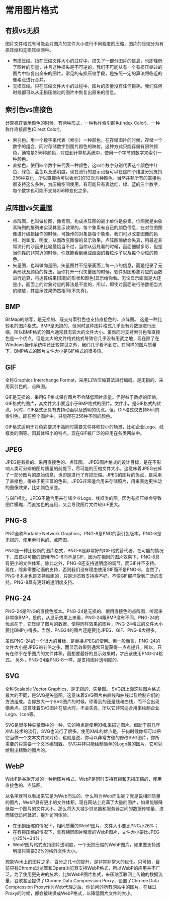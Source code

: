 # 常用图片格式

## 有损vs无损
图片文件格式有可能会对图片的文件大小进行不同程度的压缩，图片的压缩分为有损压缩和无损压缩两种。
* 有损压缩。指在压缩文件大小的过程中，损失了一部分图片的信息，也即降低了图片的质量，并且这种损失是不可逆的，我们不可能从有一个有损压缩过的图片中恢复出全来的图片。常见的有损压缩手段，是按照一定的算法将临近的像素点进行合并。
* 无损压缩。只在压缩文件大小的过程中，图片的质量没有任何损耗。我们任何时候都可以从无损压缩过的图片中恢复出原来的信息。

## 索引色vs直接色
计算机在表示颜色的时候，有两种形式，一种称作索引颜色(Index Color)，一种称作直接颜色(Direct Color)。
* 索引色。用一个数字来代表（索引）一种颜色，在存储图片的时候，存储一个数字的组合，同时存储数字到图片颜色的映射。这种方式只能存储有限种颜色，通常是256种颜色，对应到计算机系统中，使用一个字节的数字来索引一种颜色。
* 直接色。使用四个数字来代表一种颜色，这四个数字分别代表这个颜色中红色、绿色、蓝色以及透明度。现在流行的显示设备可以在这四个维度分别支持256种变化，所以直接色可以表示2的32次方种颜色。当然并非所有的直接色都支持这么多种，为压缩空间使用，有可能只有表达红、绿、蓝的三个数字，每个数字也可能不支持256种变化之多。

## 点阵图vs矢量图
* 点阵图，也叫做位图，像素图。构成点阵图的最小单位是象素，位图就是由象素阵列的排列来实现其显示效果的，每个象素有自己的颜色信息，在对位图图像进行编辑操作的时候，可操作的对象是每个象素，我们可以改变图像的色相、饱和度、明度，从而改变图像的显示效果。点阵图缩放会失真，用最近非常流行的沙画来比喻最恰当不过，当你从远处看的时候，画面细腻多彩，但是当你靠的非常近的时候，你就能看到组成画面的每粒沙子以及每个沙粒的颜色。
* 矢量图，也叫做向量图。矢量图并不纪录画面上每一点的信息，而是纪录了元素形状及颜色的算法，当你打开一付矢量图的时候，软件对图形象对应的函数进行运算，将运算结果[图形的形状和颜色]显示给你看。无论显示画面是大还是小，画面上的对象对应的算法是不变的，所以，即使对画面进行倍数相当大的缩放，其显示效果仍然相同(不失真)。

## BMP
BitMap的缩写，是无损的、既支持索引色也支持直接色的、点阵图。
这是一种比较老的图片格式。BMP是无损的，但同时这种图片格式几乎没有对数据进行压缩，所以BMP格式的图片通常具有较大的文件大小。虽然同时支持索引色和直接色是一个优点，但是太大的文件格式格式导致它几乎没有用武之地，现在除了在Windows操作系统中还比较常见之外，我们几乎看不到它。在同样的图片质量下，BMP格式的图片文件大小是GIF格式的很多倍。

## GIF
全称Graphics Interchange Format，采用LZW压缩算法进行编码。是无损的、采用索引色的、点阵图。

GIF是无损的，采用GIF格式保存图片不会降低图片质量。但得益于数据的压缩，GIF格式的图片，其文件大小要远小于BMP格式的图片。文件小，是GIF格式的优点，同时，GIF格式还具有支持动画以及透明的优点。但，GIF格式仅支持8bit的索引色，即在整个图片中，只能存在256种不同的颜色。

GIF格式适用于对色彩要求不高同时需要文件体积较小的场景，比如企业Logo、线框类的图等。因其体积小的特点，现在GIF被广泛的应用在各类网站中。

## JPEG
JPEG是有损的、采用直接色的、点阵图。
JPEG图片格式的设计目标，是在不影响人类可分辨的图片质量的前提下，尽可能的压缩文件大小。这意味着JPEG去掉了一部分图片的原始信息，也即是进行了有损压缩。JPEG的图片的优点，是采用了直接色，得益于更丰富的色彩，JPEG非常适合用来存储照片，用来表达更生动的图像效果，比如颜色渐变。

与GIF相比，JPEG不适合用来存储企业Logo、线框类的图。因为有损压缩会导致图片模糊，而直接色的选用，又会导致图片文件较GIF更大。

## PNG-8
PNG全称Portable Network Graphics，PNG-8是PNG的索引色版本。PNG-8是无损的、使用索引色的、点阵图。

PNG是一种比较新的图片格式，PNG-8是非常好的GIF格式替代者，在可能的情况下，应该尽可能的使用PNG-8而不是GIF，因为在相同的图片效果下，PNG-8具有更小的文件体积。除此之外，PNG-8还支持透明度的调节，而GIF并不支持。 现在，除非需要动画的支持，否则我们没有理由使用GIF而不是PNG-8。当然了，PNG-8本身也是支持动画的，只是浏览器支持得不好，不像GIF那样受到广泛的支持。PNG-8具有更好的透明度支持。

## PNG-24
PNG-24是PNG的直接色版本。PNG-24是无损的、使用直接色的点阵图，听起来非常像BMP，是的，从显示效果上来看，PNG-24跟BMP没有不同。PNG-24的优点在于，它压缩了图片的数据，使得同样效果的图片，PNG-24格式的文件大小要比BMP小得多。当然，PNG24的图片还是要比JPEG、GIF、PNG-8大得多。

虽然PNG-24的一个很大的目标，是替换JPEG的使用。但一般而言，PNG-24的文件大小是JPEG的五倍之多，而显示效果则通常只能获得一点点提升。所以，只有在你不在乎图片的文件体积，而想要最好的显示效果时，才应该使用PNG-24格式。 另外，PNG-24跟PNG-8一样，是支持图片透明度的。

## SVG
全称Scalable Vector Graphics，是无损的、矢量图。
SVG跟上面这些图片格式最大的不同，是SVG是矢量图。这意味着SVG图片由直线和曲线以及绘制它们的方法组成。当你放大一个SVG图片的时候，你看到的还是线和曲线，而不会出现像素点。这意味着SVG图片在放大时，不会失真，所以它非常适合用来绘制企业Logo、Icon等。

SVG是很多种矢量图中的一种，它的特点是使用XML来描述图片。借助于前几年XML技术的流行，SVG也流行了很多。使用XML的优点是，任何时候你都可以把它当做一个文本文件来对待，也就是说，你可以非常方便的修改SVG图片，你所需要的只需要一个文本编辑器。
SVG并非只能绘制简单的Logo类的图片，它可以绘制出精致的图片的。

## WebP
WebP是谷歌开发的一种新图片格式，WebP是同时支持有损和无损压缩的、使用直接色的、点阵图。

从名字就可以看出来它是为Web而生的，什么叫为Web而生呢？就是说相同质量的图片，WebP具有更小的文件体积。现在网站上充满了大量的图片，如果能够降低每一个图片的文件大小，那么将大大减少浏览器和服务器之间的数据传输量，进而降低访问延迟，提升访问体验。
* 在无损压缩的情况下，相同质量的WebP图片，文件大小要比PNG小26%；
* 在有损压缩的情况下，具有相同图片精度的WebP图片，文件大小要比JPEG小25%~34%；
* WebP图片格式支持图片透明度，一个无损压缩的WebP图片，如果要支持透明度只需要22%的格外文件大小。

想象Web上的图片之多，百分之几十的提升，是非常非常大的优化。只可惜，目前只有Chrome浏览器和Opera浏览器支持WebP格式，所以WebP的应用并不广泛。为了使用更先进的技术，比如WebP图片格式，来压缩互联网上传输的数据流量，谷歌甚至提供了Chrome Data Compression Proxy，设置了Chrome Data Compression Proxy作为Web代理之后，你访问的所有网站中的图片，在经过Proxy的时候，都会被转换成WebP格式，以降低图片文件的大小。
